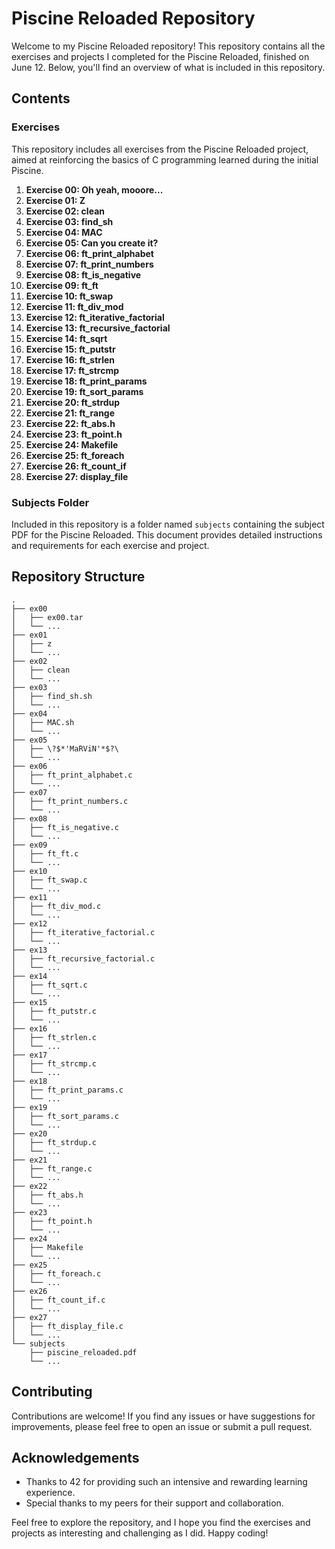 # Piscine Reloaded Repository

Welcome to my Piscine Reloaded repository! This repository contains all the exercises and projects I completed for the Piscine Reloaded, finished on June 12. Below, you'll find an overview of what is included in this repository.

## Contents

### Exercises
This repository includes all exercises from the Piscine Reloaded project, aimed at reinforcing the basics of C programming learned during the initial Piscine.

1. **Exercise 00: Oh yeah, mooore...**
2. **Exercise 01: Z**
3. **Exercise 02: clean**
4. **Exercise 03: find_sh**
5. **Exercise 04: MAC**
6. **Exercise 05: Can you create it?**
7. **Exercise 06: ft_print_alphabet**
8. **Exercise 07: ft_print_numbers**
9. **Exercise 08: ft_is_negative**
10. **Exercise 09: ft_ft**
11. **Exercise 10: ft_swap**
12. **Exercise 11: ft_div_mod**
13. **Exercise 12: ft_iterative_factorial**
14. **Exercise 13: ft_recursive_factorial**
15. **Exercise 14: ft_sqrt**
16. **Exercise 15: ft_putstr**
17. **Exercise 16: ft_strlen**
18. **Exercise 17: ft_strcmp**
19. **Exercise 18: ft_print_params**
20. **Exercise 19: ft_sort_params**
21. **Exercise 20: ft_strdup**
22. **Exercise 21: ft_range**
23. **Exercise 22: ft_abs.h**
24. **Exercise 23: ft_point.h**
25. **Exercise 24: Makefile**
26. **Exercise 25: ft_foreach**
27. **Exercise 26: ft_count_if**
28. **Exercise 27: display_file**

### Subjects Folder
Included in this repository is a folder named `subjects` containing the subject PDF for the Piscine Reloaded. This document provides detailed instructions and requirements for each exercise and project.

## Repository Structure

```
.
├── ex00
│   ├── ex00.tar
│   └── ...
├── ex01
│   ├── z
│   └── ...
├── ex02
│   ├── clean
│   └── ...
├── ex03
│   ├── find_sh.sh
│   └── ...
├── ex04
│   ├── MAC.sh
│   └── ...
├── ex05
│   ├── \?$*'MaRViN'*$?\
│   └── ...
├── ex06
│   ├── ft_print_alphabet.c
│   └── ...
├── ex07
│   ├── ft_print_numbers.c
│   └── ...
├── ex08
│   ├── ft_is_negative.c
│   └── ...
├── ex09
│   ├── ft_ft.c
│   └── ...
├── ex10
│   ├── ft_swap.c
│   └── ...
├── ex11
│   ├── ft_div_mod.c
│   └── ...
├── ex12
│   ├── ft_iterative_factorial.c
│   └── ...
├── ex13
│   ├── ft_recursive_factorial.c
│   └── ...
├── ex14
│   ├── ft_sqrt.c
│   └── ...
├── ex15
│   ├── ft_putstr.c
│   └── ...
├── ex16
│   ├── ft_strlen.c
│   └── ...
├── ex17
│   ├── ft_strcmp.c
│   └── ...
├── ex18
│   ├── ft_print_params.c
│   └── ...
├── ex19
│   ├── ft_sort_params.c
│   └── ...
├── ex20
│   ├── ft_strdup.c
│   └── ...
├── ex21
│   ├── ft_range.c
│   └── ...
├── ex22
│   ├── ft_abs.h
│   └── ...
├── ex23
│   ├── ft_point.h
│   └── ...
├── ex24
│   ├── Makefile
│   └── ...
├── ex25
│   ├── ft_foreach.c
│   └── ...
├── ex26
│   ├── ft_count_if.c
│   └── ...
├── ex27
│   ├── ft_display_file.c
│   └── ...
└── subjects
    ├── piscine_reloaded.pdf
    └── ...
```

## Contributing

Contributions are welcome! If you find any issues or have suggestions for improvements, please feel free to open an issue or submit a pull request.

## Acknowledgements

- Thanks to 42 for providing such an intensive and rewarding learning experience.
- Special thanks to my peers for their support and collaboration.

Feel free to explore the repository, and I hope you find the exercises and projects as interesting and challenging as I did. Happy coding!
